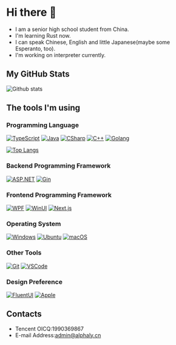 # Hi there 👋

- I am a senior high school student from China.
- I'm learning Rust now.
- I can speak Chinese, English and little Japanese(maybe some Esperanto, too).
- I'm working on interpreter currently.

## My GitHub Stats

![Github stats](https://github-readme-stats.vercel.app/api?username=alphaly2k&show_icons=true&count_private=true)

## The tools I'm using

### Programming Language

[![TypeScript](https://img.shields.io/badge/-Typescript-3178C6?style=plastic&logo=typescript&logoColor=fff)](https://www.typescriptlang.org/)
[![Java](https://img.shields.io/badge/-Java-007396?style=plastic)](https://www.java.com/)
[![CSharp](https://img.shields.io/badge/-C%23-0B9E0B.svg?style=plastic&logo=csharp&logoColor=fff)](https://docs.microsoft.com/en-us/dotnet/csharp/) 
[![C++](https://img.shields.io/badge/-C++-649AD2.svg?style=plastic&logo=cplusplus&logoColor=fff)](https://www.cplusplus.com/)
[![Golang](https://img.shields.io/badge/-Golang-00ADD8?style=plastic&logo=go&logoColor=fff)](https://go.dev/)

[![Top Langs](https://github-readme-stats.vercel.app/api/top-langs/?username=alphaly2k&hide=jupyternotebook)](https://github.com/anuraghazra/github-readme-stats)

### Backend Programming Framework

[![ASP.NET](https://img.shields.io/badge/-ASP.NET-512BD4.svg?style=plastic&logo=dotnet&logoColor=fff)](https://asp.net/)
[![Gin](https://img.shields.io/badge/-Gin-00ADD8?style=plastic&logo=go&logoColor=fff)](https://github.com/gin-gonic/gin)

### Frontend Programming Framework

[![WPF](https://img.shields.io/badge/-WPF-512BD4.svg?style=plastic&logo=dotnet&logoColor=fff)](https://dotnet.microsoft.com/zh-cn/apps/desktop)
[![WinUI](https://img.shields.io/badge/-WinUI-512BD4.svg?style=plastic&logo=dotnet&logoColor=fff)](https://dotnet.microsoft.com/zh-cn/apps/desktop)
[![Next.js](https://img.shields.io/badge/-Next.js-000000.svg?style=plastic&logo=next.js&logoColor=fff)](https://nextjs.org/)

### Operating System

[![Windows](https://img.shields.io/badge/-Windows%2011-0078D7?style=plastic&logo=windows&logoColor=fff)](https://blogs.windows.com/)
[![Ubuntu](https://img.shields.io/badge/-Ubuntu-E95420?style=plastic&logo=ubuntu&logoColor=fff)](https://ubuntu.com/)
[![macOS](https://img.shields.io/badge/-macOS-FFFFFF?style=plastic&logo=macos&logoColor=000)](https://www.apple.com/macos)

### Other Tools

[![Git](https://img.shields.io/badge/-Git-F05032?style=plastic&logo=git&logoColor=fff)](https://git-scm.com/)
[![VSCode](https://img.shields.io/badge/-VS%20Code-007ACC?style=plastic&logo=visual%20studio%20code&logoColor=fff)](https://code.visualstudio.com)

### Design Preference

[![FluentUI](https://img.shields.io/badge/-Fluent%20UI-66E57E?style=plastic&logoColor=fff)](https://developer.microsoft.com/en-us/fluentui)
[![Apple](https://img.shields.io/badge/-Apple-FFFFFF?style=plastic&logo=apple&logoColor=000)](https://developer.apple.com/)

## Contacts

- Tencent OICQ:1990369867
- E-mail Address:admin@alphaly.cn
